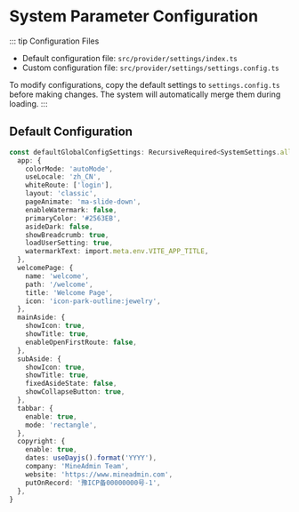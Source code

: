 # System Parameter Configuration

::: tip Configuration Files
- Default configuration file: `src/provider/settings/index.ts`
- Custom configuration file: `src/provider/settings/settings.config.ts`

To modify configurations, copy the default settings to `settings.config.ts` before making changes. The system will automatically merge them during loading.
:::

## Default Configuration
```ts
const defaultGlobalConfigSettings: RecursiveRequired<SystemSettings.all> = {
  app: {
    colorMode: 'autoMode',
    useLocale: 'zh_CN',
    whiteRoute: ['login'],
    layout: 'classic',
    pageAnimate: 'ma-slide-down',
    enableWatermark: false,
    primaryColor: '#2563EB',
    asideDark: false,
    showBreadcrumb: true,
    loadUserSetting: true,
    watermarkText: import.meta.env.VITE_APP_TITLE,
  },
  welcomePage: {
    name: 'welcome',
    path: '/welcome',
    title: 'Welcome Page',
    icon: 'icon-park-outline:jewelry',
  },
  mainAside: {
    showIcon: true,
    showTitle: true,
    enableOpenFirstRoute: false,
  },
  subAside: {
    showIcon: true,
    showTitle: true,
    fixedAsideState: false,
    showCollapseButton: true,
  },
  tabbar: {
    enable: true,
    mode: 'rectangle',
  },
  copyright: {
    enable: true,
    dates: useDayjs().format('YYYY'),
    company: 'MineAdmin Team',
    website: 'https://www.mineadmin.com',
    putOnRecord: '豫ICP备00000000号-1',
  },
}
```